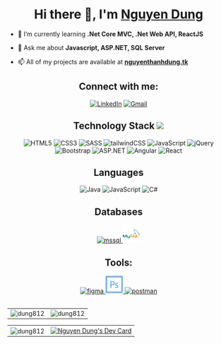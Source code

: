 <h1 align="center">Hi there 👋, I'm <a href="http://www.nguyenthanhdung.tk" target="_blank"> Nguyen Dung </a></h1>

- 🌱 I’m currently learning **.Net Core MVC, .Net Web API, ReactJS**

- 💬 Ask me about **Javascript, ASP.NET, SQL Server**

- 📫 All of my projects are available at **[nguyenthanhdung.tk](http://nguyenthanhdung.tk/)**


<h2 align="center">Connect with me:</h2>
<div align="center">
  <a href="https://www.linkedin.com/in/nguyen-dung-89b75819a/"><img alt="LinkedIn" src="https://img.shields.io/badge/linkedin-%230077B5.svg?style=for-the-badge&logo=linkedin&logoColor=white"/></a>
  <a href="mailto:ntdung8124@gmail.com"><img alt="Gmail" src="https://img.shields.io/badge/Gmail-D14836?style=for-the-badge&logo=gmail&logoColor=white"/></a>
</div>

<h2 align="center">Technology Stack <img src="https://media.giphy.com/media/WUlplcMpOCEmTGBtBW/giphy.gif" width="30"></h2>
<div align="center">
  <img alt="HTML5" src="https://img.shields.io/badge/html5-%23E34F26.svg?style=for-the-badge&logo=html5&logoColor=white"/>
  <img alt="CSS3" src="https://img.shields.io/badge/css3-%231572B6.svg?style=for-the-badge&logo=css3&logoColor=white"/> 
  <img alt="SASS" src="https://img.shields.io/badge/Sass-CC6699?style=for-the-badge&logo=sass&logoColor=white"/>
  <img alt="tailwindCSS" src="https://img.shields.io/badge/Tailwind_CSS-38B2AC?style=for-the-badge&logo=tailwind-css&logoColor=white"/>
  <img alt="JavaScript" src="https://img.shields.io/badge/javascript-%23323330.svg?style=for-the-badge&logo=javascript&logoColor=%23F7DF1E"/> 
  <img alt="jQuery" src="https://img.shields.io/badge/jquery-%230769AD.svg?style=for-the-badge&logo=jquery&logoColor=white"/> 
  <img alt="Bootstrap" src="https://img.shields.io/badge/bootstrap-%23563D7C.svg?style=for-the-badge&logo=bootstrap&logoColor=white"/> 
  <img alt="ASP.NET" src="https://img.shields.io/badge/.NET-5C2D91?style=for-the-badge&logo=.net&logoColor=white"/>
  <img alt="Angular" src="https://img.shields.io/badge/Angular-DD0031?style=for-the-badge&logo=angular&logoColor=white"/>  
  <img alt="React" src="https://img.shields.io/badge/React-20232A?style=for-the-badge&logo=react&logoColor=61DAFB"/> 
</div>

<h2 align="center">Languages</h2>
<div align="center">
  <img alt="Java" src="https://img.shields.io/badge/java-%23ED8B00.svg?style=for-the-badge&logo=java&logoColor=white"/>
  <img alt="JavaScript" src="https://img.shields.io/badge/javascript-%23323330.svg?style=for-the-badge&logo=javascript&logoColor=%23F7DF1E"/> 
  <img alt="C#" src ="https://img.shields.io/badge/C%23-239120?style=for-the-badge&logo=c-sharp&logoColor=white"/>
</div>

<h2 align="center">Databases</h2>
<div align="center">
  <a href="https://www.microsoft.com/en-us/sql-server" target="_blank" rel="noreferrer">
    <img
      src="https://www.svgrepo.com/show/303229/microsoft-sql-server-logo.svg"
      alt="mssql"
      width="40"
      height="40"
    />
  </a>
  <a href="https://www.mysql.com/" target="_blank" rel="noreferrer">
    <img
      src="https://raw.githubusercontent.com/devicons/devicon/master/icons/mysql/mysql-original-wordmark.svg"
      alt="mysql"
      width="40"
      height="40"
    />
  </a>
 
</div>

<h2 align="center">Tools:</h2>
<div align="center">
  <a href="https://www.figma.com/" target="_blank" rel="noreferrer">
    <img
      src="https://www.vectorlogo.zone/logos/figma/figma-icon.svg"
      alt="figma"
      width="40"
      height="40"
    />
  </a>
  <a href="https://www.photoshop.com/en" target="_blank" rel="noreferrer">
    <img
      src="https://raw.githubusercontent.com/devicons/devicon/master/icons/photoshop/photoshop-line.svg"
      alt="photoshop"
      width="40"
      height="40"
    />
  </a>
  <a href="https://postman.com" target="_blank" rel="noreferrer">
    <img
      src="https://www.vectorlogo.zone/logos/getpostman/getpostman-icon.svg"
      alt="postman"
      width="40"
      height="40"
    />
  </a>
</div>

<br/>
<table>
  <tr>
    <td><img src="https://github-readme-stats.vercel.app/api?username=dung812&show_icons=true&theme=dark&locale=en" alt="dung812" /></td>
    <td><img src="https://github-readme-stats.vercel.app/api/top-langs?username=dung812&show_icons=true&theme=dark&locale=en&layout=compact" alt="dung812" /></td>
  </tr>
</table>

<table>
  <tr>
    <td><img align="center" src="https://github-readme-streak-stats.herokuapp.com/?user=dung812&theme=dark" alt="dung812" /></td>
    <td><a href="https://app.daily.dev/ntdung0812"><img src="https://api.daily.dev/devcards/8447413cfc5440e99ea2ee4dbb99e367.png?r=mfl" width="400" alt="Nguyen Dung's Dev Card"/></a></td>
  </tr>
</table>
